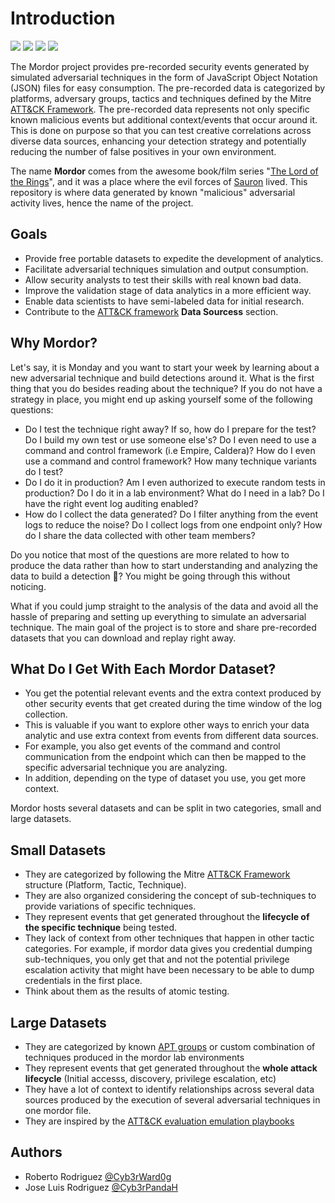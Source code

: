 # Introduction

[![](https://mybinder.org/badge_logo.svg)](https://mybinder.org/v2/gh/hunters-forge/mordor/master)
[![](https://img.shields.io/badge/License-GPLv3-blue.svg)](https://www.gnu.org/licenses/gpl-3.0)
[![](https://img.shields.io/twitter/follow/Mordor_Project.svg?style=social&label=Follow)](https://twitter.com/Mordor_Project)
[![](https://badges.frapsoft.com/os/v3/open-source.svg?v=103)](https://github.com/ellerbrock/open-source-badges/)

The Mordor project provides pre-recorded security events generated by simulated adversarial techniques in the form of JavaScript Object Notation (JSON) files for easy consumption.
The pre-recorded data is categorized by platforms, adversary groups, tactics and techniques defined by the Mitre [ATT&CK Framework](https://attack.mitre.org/wiki/Main_Page).
The pre-recorded data represents not only specific known malicious events but additional context/events that occur around it.
This is done on purpose so that you can test creative correlations across diverse data sources, enhancing your detection strategy and potentially reducing the number of false positives in your own environment.

The name **Mordor** comes from the awesome book/film series "[The Lord of the Rings](https://en.wikipedia.org/wiki/The_Lord_of_the_Rings_(film_series))", and it was a place where the evil forces of [Sauron](https://en.wikipedia.org/wiki/Sauron) lived.
This repository is where data generated by known "malicious" adversarial activity lives, hence the name of the project.

## Goals

* Provide free portable datasets to expedite the development of analytics.
* Facilitate adversarial techniques simulation and output consumption.
* Allow security analysts to test their skills with real known bad data.
* Improve the validation stage of data analytics in a more efficient way.
* Enable data scientists to have semi-labeled data for initial research.
* Contribute to the [ATT&CK framework](https://attack.mitre.org/wiki/Main_Page) **Data Sourcess** section.

## Why Mordor?

Let's say, it is Monday and you want to start your week by learning about a new adversarial technique and build detections around it.
What is the first thing that you do besides reading about the technique? If you do not have a strategy in place, you might end up asking yourself some of the following questions:

* Do I test the technique right away? If so, how do I prepare for the test? Do I build my own test or use someone else's? Do I even need to use a command and control framework (i.e Empire, Caldera)? How do I even use a command and control framework? How many technique variants do I test?
* Do I do it in production? Am I even authorized to execute random tests in production? Do I do it in a lab environment? What do I need in a lab? Do I have the right event log auditing enabled?
* How do I collect the data generated? Do I filter anything from the event logs to reduce the noise? Do I collect logs from one endpoint only? How do I share the data collected with other team members?

Do you notice that most of the questions are more related to how to produce the data rather than how to start understanding and analyzing the data to build a detection 🏹? You might be going through this without noticing.

What if you could jump straight to the analysis of the data and avoid all the hassle of preparing and setting up everything to simulate an adversarial technique.
The main goal of the project is to store and share pre-recorded datasets that you can download and replay right away.

## What Do I Get With Each Mordor Dataset?

* You get the potential relevant events and the extra context produced by other security events that get created during the time window of the log collection.
* This is valuable if you want to explore other ways to enrich your data analytic and use extra context from events from different data sources.
* For example, you also get events of the command and control communication from the endpoint which can then be mapped to the specific adversarial technique you are analyzing.
* In addition, depending on the type of dataset you use, you get more context.

Mordor hosts several datasets and can be split in two categories, small and large datasets.

## Small Datasets

* They are categorized by following the Mitre [ATT&CK Framework](https://attack.mitre.org/wiki/Main_Page) structure (Platform, Tactic, Technique).
* They are also organized considering the concept of sub-techniques to provide variations of specific techniques.
* They represent events that get generated throughout the **lifecycle of the specific technique** being tested.
* They lack of context from other techniques that happen in other tactic categories. For example, if mordor data gives you credential dumping sub-techniques, you only get that and not the potential privilege escalation activity that might have been necessary to be able to dump credentials in the first place. 
* Think about them as the results of atomic testing.

## Large Datasets

* They are categorized by known [APT groups](https://attack.mitre.org/groups/) or custom combination of techniques produced in the mordor lab environments
* They represent events that get generated throughout the **whole attack lifecycle** (Initial accesss, discovery, privilege escalation, etc)
* They have a lot of context to identify relationships across several data sources produced by the execution of several adversarial techniques in one mordor file.
* They are inspired by the [ATT&CK evaluation emulation playbooks](https://attackevals.mitre.org/evaluations.html#)

## Authors

* Roberto Rodriguez [@Cyb3rWard0g](https://twitter.com/Cyb3rWard0g)
* Jose Luis Rodriguez [@Cyb3rPandaH](https://twitter.com/Cyb3rPandaH)